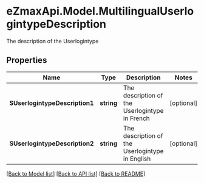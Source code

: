 # eZmaxApi.Model.MultilingualUserlogintypeDescription
The description of the Userlogintype

## Properties

Name | Type | Description | Notes
------------ | ------------- | ------------- | -------------
**SUserlogintypeDescription1** | **string** | The description of the Userlogintype in French | [optional] 
**SUserlogintypeDescription2** | **string** | The description of the Userlogintype in English | [optional] 

[[Back to Model list]](../README.md#documentation-for-models) [[Back to API list]](../README.md#documentation-for-api-endpoints) [[Back to README]](../README.md)

